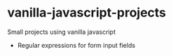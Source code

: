 # vanilla-javascript-projects
Small projects using vanilla javascript

 - Regular expressions for form input fields
